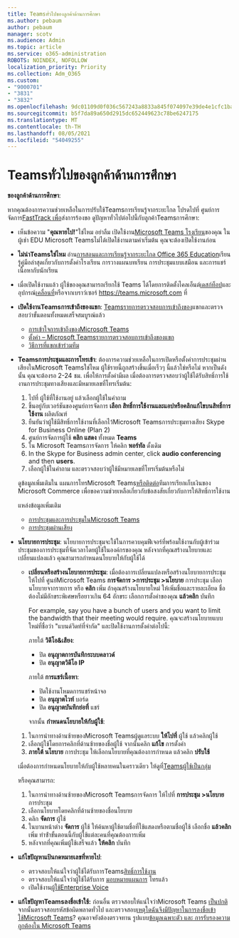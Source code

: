 ```yaml
---
title: Teamsทั่วไปของลูกค้าด้านการศึกษา
ms.author: pebaum
author: pebaum
manager: scotv
ms.audience: Admin
ms.topic: article
ms.service: o365-administration
ROBOTS: NOINDEX, NOFOLLOW
localization_priority: Priority
ms.collection: Adm_O365
ms.custom:
- "9000701"
- "3831"
- "3832"
ms.openlocfilehash: 9dc01109d0f036c567243a8833a845f074097e39de4e1cfc1ba38da61b8f97ab
ms.sourcegitcommit: b5f7da89a650d2915dc652449623c78be6247175
ms.translationtype: MT
ms.contentlocale: th-TH
ms.lasthandoff: 08/05/2021
ms.locfileid: "54049255"
---
```

# <a name="teams-common-issues-for-education-customers"></a>Teamsทั่วไปของลูกค้าด้านการศึกษา

**ของลูกค้าด้านการศึกษา**:

หากคุณต้องการความช่วยเหลือในการปรับใช้Teamsการเรียนรู้จากระยะไกล โปรดไปที่ ศูนย์การจัดการ[FastTrack เพื่อ](https://www.microsoft.com/fasttrack)ส่งการร้องขอ ดูปัญหาทั่วไปต่อไปนี้กับลูกค้าTeamsการศึกษา:

- เห็นข้อความ "**คุณหายไป!**"ใช่ไหม อย่าลืม เปิดใช้งาน[Microsoft Teams โรงเรียน](https://docs.microsoft.com/microsoft-365/education/intune-edu-trial/enable-microsoft-teams)ของคุณ ในผู้เช่า EDU Microsoft Teamsไม่ได้เปิดใช้งานตามค่าเริ่มต้น คุณจะต้องเปิดใช้งานก่อน

- **ไม่น่าTeamsใช่ไหม** อ่าน[การสอนและการเรียนรู้จากระยะไกล Office 365 Education](https://support.office.com/article/remote-teaching-and-learning-in-office-365-education-f651ccae-7b65-478b-8366-51bb884025c4)เรียนรู้คู่มือล่าสุดเกี่ยวกับการตั้งค่าโรงเรียน การวางแผนบทเรียน การประชุมแบบเสมือน และการแชร์เนื้อหากับนักเรียน

- เมื่อเปิดใช้งานแล้ว ผู้ใช้ของคุณสามารถเรียกใช้ Teams ได้โดยการติดตั้งไคลเอ็นต์[เดสก์ท็อป](https://docs.microsoft.com/MicrosoftTeams/get-clients#desktop-client)และอุปกรณ์[เคลื่อนที่](https://docs.microsoft.com/MicrosoftTeams/get-clients#mobile-clients)หรือจากเบราว์เซอร์ https://teams.microsoft.com ที่

- **เปิดใช้งานTeamsการเข้าถึงของแขก**: [Teamsรายการตรวจสอบการเข้าถึงของ](https://docs.microsoft.com/microsoftteams/guest-access-checklist)แขกและตรวจสอบว่าขั้นตอนทั้งหมดเสร็จสมบูรณ์แล้ว
    - [การเข้าใจการเข้าถึงของMicrosoft Teams](https://docs.microsoft.com/microsoftteams/guest-access)
    - [ตั้งค่า – Microsoft Teamsรายการตรวจสอบการเข้าถึงของแขก](https://docs.microsoft.com/microsoftteams/guest-access-checklist)
    - [วิธีการที่แขกเข้าร่วมทีม](https://docs.microsoft.com/microsoftteams/guest-joins)

- **Teamsการประชุมและการโทรเข้า**: ต้องการความช่วยเหลือในการเปิดหรือตั้งค่าการประชุมผ่านเสียงในMicrosoft Teamsใช่ไหม ผู้ใช้รายนี้ถูกสร้างขึ้นเมื่อเร็วๆ นี้แล้วใช่หรือไม่ หากเป็นดังนั้น คุณจะต้องรอ 2-24 ชม. เพื่อให้การตั้งค่ามีผล เมื่อต้องการตรวจสอบว่าผู้ใช้ได้รับสิทธิ์การใช้งานการประชุมทางเสียงและมีหมายเลขที่โทรเริ่มต้น:
    1. ไปที่ ผู้ใช้ที่ใช้งานอยู่ แล้วเลือกผู้ใช้ในคําถาม
    2. ขึ้นอยู่กับเวอร์ชันของศูนย์การจัดการ **เลือก สิทธิ์การใช้งานและแอป****หรือคลิก****แก้ไขบนสิทธิ์การใช้งาน** ผลิตภัณฑ์
    3. ยืนยันว่าผู้ใช้มีสิทธิ์การใช้งานที่เลือกไว้Microsoft Teamsการประชุมทางเสียง Skype for Business Online (Plan 2)
    4. ศูนย์การจัดการผู้ใช้ **คลิก แสดง** ทั้งหมด **Teams**
    5. ใน Microsoft Teamsการจัดการ ให้คลิก **พอร์ทัล** ดั้งเดิม
    6. In the Skype for Business admin center, click **audio conferencing** and then **users**.
    7. เลือกผู้ใช้ในคําถาม และตรวจสอบว่าผู้ใช้มีหมายเลขที่โทรเริ่มต้นหรือไม่

    ดูข้อมูลเพิ่มเติมใน แผนการโทรMicrosoft Teams[หรือติดต่อ](https://docs.microsoft.com/microsoftteams/calling-plans-for-office-365)ทีมการเรียกเก็บเงินของ Microsoft Commerce เพื่อขอความช่วยเหลือเกี่ยวกับข้อสงสัยเกี่ยวกับการให้สิทธิ์การใช้งาน

    แหล่งข้อมูลเพิ่มเติม

    - [การประชุมและการประชุมในMicrosoft Teams](https://docs.microsoft.com/microsoftteams/deploy-meetings-microsoft-teams-landing-page)
    - [การประชุมผ่านเสียง](https://docs.microsoft.com/microsoftteams/audio-conferencing-in-office-365)

- **นโยบายการประชุม**: นโยบายการประชุมจะใช้ในการควบคุมฟีเจอร์ที่พร้อมใช้งานกับผู้เข้าร่วมประชุมของการประชุมที่จัดเวลาโดยผู้ใช้ในองค์กรของคุณ หลังจากที่คุณสร้างนโยบายและเปลี่ยนแปลงแล้ว คุณสามารถกําหนดนโยบายให้กับผู้ใช้ได้

    - **เปลี่ยนหรือสร้างนโยบายการประชุม**: เมื่อต้องการเปลี่ยนแปลงหรือสร้างนโยบายการประชุม ให้ไปที่ ศูนย์Microsoft Teams **การจัดการ >การประชุม >นโยบาย** การประชุม เลือกนโยบายจากรายการ หรือ **คลิก** เพิ่ม ถ้าคุณสร้างนโยบายใหม่ ให้เพิ่มชื่อและรายละเอียด ชื่อต้องไม่มีอักขระพิเศษหรือยาวเกิน 64 อักขระ เลือกการตั้งค่าของคุณ **แล้วคลิก** บันทึก 
    
        For example, say you have a bunch of users and you want to limit the bandwidth that their meeting would require. คุณจะสร้างนโยบายแบบใหม่ที่ชื่อว่า "แบนด์วิดท์ที่จํากัด" และปิดใช้งานการตั้งค่าต่อไปนี้:

        ภายใต้ **วิดีโอ&เสียง**:
        - ปิด **อนุญาตการบันทึกระบบคลาวด์**
        - ปิด **อนุญาตวิดีโอ IP**

        ภายใต้ **การแชร์เนื้อหา**:

        - ปิดใช้งานโหมดการแชร์หน้าจอ
        - ปิด **อนุญาตไวท์** บอร์ด
        - ปิด **อนุญาตบันทึกย่อที่** แชร์

        จากนั้น **กําหนดนโยบายให้กับผู้ใช้**:

    1. ในการนําทางด้านซ้ายของMicrosoft Teamsผู้ดูแลระบบ **ให้ไปที่** ผู้ใช้ แล้วคลิกผู้ใช้
    2. เลือกผู้ใช้โดยการคลิกที่ด้านซ้ายของชื่อผู้ใช้ จากนั้นคลิก **แก้ไข** การตั้งค่า
    3. **ภายใต้ นโยบาย** การประชุม ให้เลือกนโยบายที่คุณต้องการกําหนด แล้วคลิก **ปรับใช้**

    เมื่อต้องการกําหนดนโยบายให้กับผู้ใช้หลายคนในคราวเดียว ให้ดูที่[Teamsผู้ใช้เป็นกลุ่ม](https://docs.microsoft.com/microsoftteams/edit-user-settings-in-bulk)

    หรือคุณสามารถ:
    1. ในการนําทางด้านซ้ายของMicrosoft Teamsการจัดการ ให้ไปที่ **การประชุม >นโยบาย** การประชุม
    2. เลือกนโยบายโดยคลิกที่ด้านซ้ายของชื่อนโยบาย
    3. คลิก **จัดการ** ผู้ใช้
    4. ในบานหน้าต่าง **จัดการ** ผู้ใช้ ให้ค้นหาผู้ใช้ตามชื่อที่ใช้แสดงหรือตามชื่อผู้ใช้ เลือกชื่อ **แล้วคลิก** เพิ่ม ทําซ้ําขั้นตอนนี้กับผู้ใช้แต่ละคนที่คุณต้องการเพิ่ม
    5. หลังจากที่คุณเพิ่มผู้ใช้เสร็จแล้ว **ให้คลิก** บันทึก

- **แก้ไขปัญหาแป้นกดหมายเลขที่หายไป**:
    - ตรวจสอบให้แน่ใจว่าผู้ใช้ได้รับการTeams[สิทธิ์การใช้งาน](https://docs.microsoft.com/MicrosoftTeams/assign-teams-licenses)
    - ตรวจสอบให้แน่ใจว่าผู้ใช้ได้รับการ [มอบหมายแผนการ](https://docs.microsoft.com/MicrosoftTeams/calling-plan-landing-page) โทรแล้ว
    - เปิดใช้งาน[ผู้ใช้Enterprise Voice](https://docs.microsoft.com/skypeforbusiness/skype-for-business-hybrid-solutions/plan-your-phone-system-cloud-pbx-solution/enable-users-for-enterprise-voice-online-and-phone-system-voicemail#to-enable-your-users-for-phone-system-in-office-365-voice-and-voicemail)

- **แก้ไขปัญหาTeamsลงชื่อเข้าใช้:** ก่อนอื่น ตรวจสอบให้แน่ใจว่าMicrosoft Teams [เป็นปกติ](https://admin.microsoft.com/Adminportal/Home?source=applauncher#/servicehealth) จากนั้นตรวจสอบรหัสข้อผิดพลาดทั่วไป และตรวจสอบ[เหตุใดฉันจึงมีปัญหาในการลงชื่อเข้าใช้Microsoft Teams](https://support.office.com/article/a02f683b-61a3-4008-9447-ee60c5593b0f)? คุณอาจยังต้องตรวจทาน รูปแบบ[ข้อมูลเฉพาะตัว และ การรับรองความถูกต้องใน Microsoft Teams](https://docs.microsoft.com/MicrosoftTeams/identify-models-authentication)
